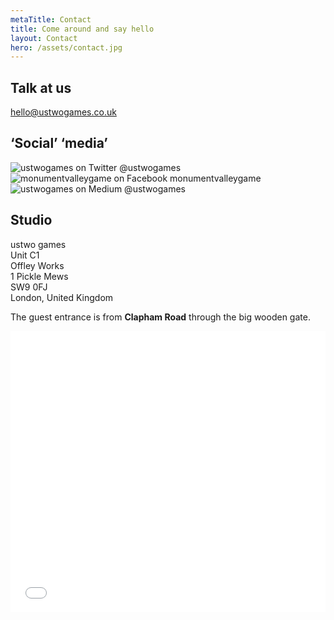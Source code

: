 ```yaml
---
metaTitle: Contact
title: Come around and say hello
layout: Contact
hero: /assets/contact.jpg
---
```


<div class='squashed-columns'>

<div class='content-box inline-images'>

## Talk at us

[hello@ustwogames.co.uk](mailto:hello@ustwogames.co.uk)

## ‘Social’ ‘media’

![ustwogames on Twitter](/assets/twitter.svg) @ustwogames  
![monumentvalleygame on Facebook](/assets/facebook.svg) monumentvalleygame  
![ustwogames on Medium](/assets/medium.svg) @ustwogames

</div>

<div class='content-box'>

## Studio

ustwo games  
Unit C1  
Offley Works  
1 Pickle Mews  
SW9 0FJ  
London, United Kingdom

The guest entrance is from **Clapham Road** through the big wooden gate.

</div>

</div>

<div class='content-box'>
  <div class='squashed'>
    <div class='fluid-embed'>
      <iframe src="//www.google.com/maps/embed?pb=!1m18!1m12!1m3!1d2484.8026120943214!2d-0.11554537867375589!3d51.48013736932205!2m3!1f0!2f0!3f0!3m2!1i1024!2i768!4f13.1!3m3!1m2!1s0x0%3A0x2d70846bce702a0!2sustwo+games!5e0!3m2!1sen!2sus!4v1479374791370" width="100%" height="450" frameborder="0" style="border:0" allowfullscreen></iframe>
    </div>
  </div>
</div>
